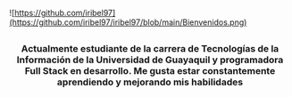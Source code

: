 ![https://github.com/iribel97](https://github.com/iribel97/iribel97/blob/main/Bienvenidos.png)
##
<div id="header" align="center">
  <h3 center> Actualmente estudiante de la carrera de Tecnologías de la Información de la Universidad de Guayaquil y programadora Full Stack en desarrollo. Me gusta estar constantemente aprendiendo y mejorando mis habilidades
  </h3>
</div>
<!--
**iribel97/iribel97** is a ✨ _special_ ✨ repository because its `README.md` (this file) appears on your GitHub profile.

Here are some ideas to get you started:

- 🔭 I’m currently working on ...
- 🌱 I’m currently learning ...
- 👯 I’m looking to collaborate on ...
- 🤔 I’m looking for help with ...
- 💬 Ask me about ...
- 📫 How to reach me: ...
- 😄 Pronouns: ...
- ⚡ Fun fact: ...
-->

